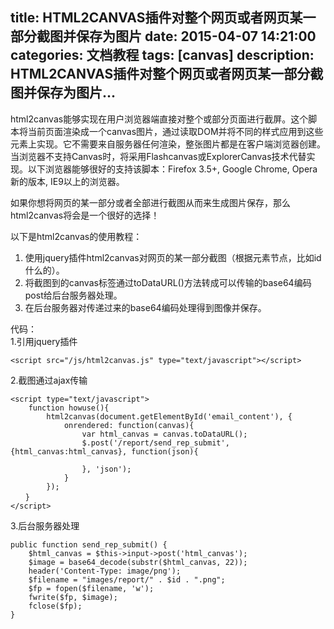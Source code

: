 title: HTML2CANVAS插件对整个网页或者网页某一部分截图并保存为图片
date: 2015-04-07 14:21:00
categories: 文档教程
tags: [canvas]
description: HTML2CANVAS插件对整个网页或者网页某一部分截图并保存为图片...
---

html2canvas能够实现在用户浏览器端直接对整个或部分页面进行截屏。这个脚本将当前页面渲染成一个canvas图片，通过读取DOM并将不同的样式应用到这些元素上实现。它不需要来自服务器任何渲染，整张图片都是在客户端浏览器创建。当浏览器不支持Canvas时，将采用Flashcanvas或ExplorerCanvas技术代替实现。以下浏览器能够很好的支持该脚本：Firefox 3.5+, Google Chrome, Opera新的版本, IE9以上的浏览器。  

如果你想将网页的某一部分或者全部进行截图从而来生成图片保存，那么html2canvas将会是一个很好的选择！

<!--more-->

以下是html2canvas的使用教程：  
1. 使用jquery插件html2canvas对网页的某一部分截图（根据元素节点，比如id什么的）。  
2. 将截图到的canvas标签通过toDataURL()方法转成可以传输的base64编码post给后台服务器处理。  
3. 在后台服务器对传递过来的base64编码处理得到图像并保存。

代码：  
1.引用jquery插件
```
<script src="/js/html2canvas.js" type="text/javascript"></script>
```
2.截图通过ajax传输
```
<script type="text/javascript">
    function howuse(){
        html2canvas(document.getElementById('email_content'), {
            onrendered: function(canvas){
                var html_canvas = canvas.toDataURL();
                $.post('/report/send_rep_submit', {html_canvas:html_canvas}, function(json){

                }, 'json');
            }
        });
　　}
</script>
```
3.后台服务器处理
```
public function send_rep_submit() {
    $html_canvas = $this->input->post('html_canvas');
    $image = base64_decode(substr($html_canvas, 22));
    header('Content-Type: image/png');
    $filename = "images/report/" . $id . ".png";
    $fp = fopen($filename, 'w');
    fwrite($fp, $image);
    fclose($fp);
}
```